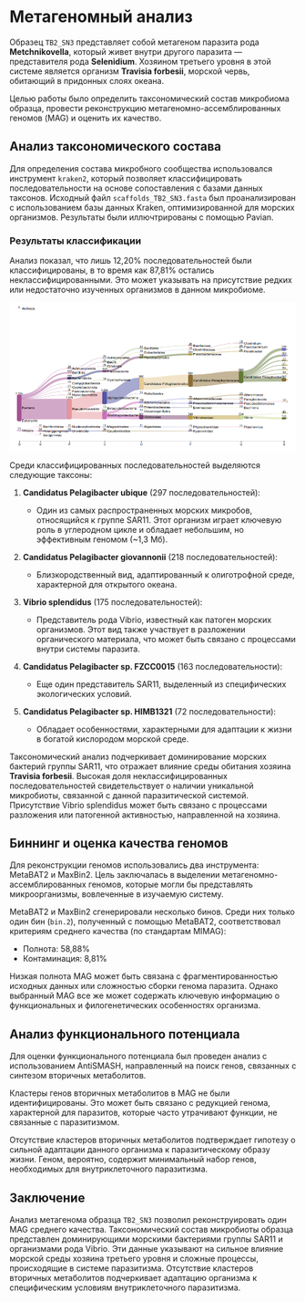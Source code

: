 # Метагеномный анализ

Образец `TB2_SN3` представляет собой метагеном паразита рода **Metchnikovella**, который живет внутри другого паразита — представителя рода **Selenidium**. Хозяином третьего уровня в этой системе является организм **Travisia forbesii**, морской червь, обитающий в придонных слоях океана.

Целью работы было определить таксономический состав микробиома образца, провести реконструкцию метагеномно-ассемблированных геномов (MAG) и оценить их качество.

## Анализ таксономического состава

Для определения состава микробного сообщества использовался инструмент `kraken2`, который позволяет классифицировать последовательности на основе сопоставления с базами данных таксонов. Исходный файл `scaffolds_TB2_SN3.fasta` был проанализирован с использованием базы данных Kraken, оптимизированной для морских организмов. Результаты были иллючтрированы с помощью Pavian.

### Результаты классификации
Анализ показал, что лишь 12,20% последовательностей были классифицированы, в то время как 87,81% остались неклассифицированными. Это может указывать на присутствие редких или недостаточно изученных организмов в данном микробиоме.

![Таксономический состав образца](pavian_report/pavian.png)

Среди классифицированных последовательностей выделяются следующие таксоны:

1. **Candidatus Pelagibacter ubique** (297 последовательностей):
   - Один из самых распространенных морских микробов, относящийся к группе SAR11. Этот организм играет ключевую роль в углеродном цикле и обладает небольшим, но эффективным геномом (~1,3 Мб).

2. **Candidatus Pelagibacter giovannonii** (218 последовательностей):
   - Близкородственный вид, адаптированный к олиготрофной среде, характерной для открытого океана.

3. **Vibrio splendidus** (175 последовательностей):
   - Представитель рода Vibrio, известный как патоген морских организмов. Этот вид также участвует в разложении органического материала, что может быть связано с процессами внутри системы паразита.

4. **Candidatus Pelagibacter sp. FZCC0015** (163 последовательности):
   - Еще один представитель SAR11, выделенный из специфических экологических условий.

5. **Candidatus Pelagibacter sp. HIMB1321** (72 последовательности):
   - Обладает особенностями, характерными для адаптации к жизни в богатой кислородом морской среде.

Таксономический анализ подчеркивает доминирование морских бактерий группы SAR11, что отражает влияние среды обитания хозяина **Travisia forbesii**. Высокая доля неклассифицированных последовательностей свидетельствует о наличии уникальной микробиоты, связанной с данной паразитической системой. Присутствие Vibrio splendidus может быть связано с процессами разложения или патогенной активностью, направленной на хозяина.

## Биннинг и оценка качества геномов

Для реконструкции геномов использовались два инструмента: MetaBAT2 и MaxBin2. Цель заключалась в выделении метагеномно-ассемблированных геномов, которые могли бы представлять микроорганизмы, вовлеченные в изучаемую систему.

MetaBAT2 и MaxBin2 сгенерировали несколько бинов. Среди них только один бин (`bin.2`), полученный с помощью MetaBAT2, соответствовал критериям среднего качества (по стандартам MIMAG):
- Полнота: 58,88%
- Контаминация: 8,81%

Низкая полнота MAG может быть связана с фрагментированностью исходных данных или сложностью сборки генома паразита. Однако выбранный MAG все же может содержать ключевую информацию о функциональных и филогенетических особенностях организма.

## Анализ функционального потенциала

Для оценки функционального потенциала был проведен анализ с использованием AntiSMASH, направленный на поиск генов, связанных с синтезом вторичных метаболитов.

Кластеры генов вторичных метаболитов в MAG не были идентифицированы. Это может быть связано с редукцией генома, характерной для паразитов, которые часто утрачивают функции, не связанные с паразитизмом.

Отсутствие кластеров вторичных метаболитов подтверждает гипотезу о сильной адаптации данного организма к паразитическому образу жизни. Геном, вероятно, содержит минимальный набор генов, необходимых для внутриклеточного паразитизма.

## Заключение
Анализ метагенома образца `TB2_SN3` позволил реконструировать один MAG среднего качества. Таксономический состав микробиоты образца представлен доминирующими морскими бактериями группы SAR11 и организмами рода Vibrio. Эти данные указывают на сильное влияние морской среды хозяина третьего уровня и сложные процессы, происходящие в системе паразитизма. Отсутствие кластеров вторичных метаболитов подчеркивает адаптацию организма к специфическим условиям внутриклеточного паразитизма.
